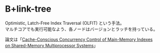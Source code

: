 # B+link-tree

Optimistic, Latch-Free Index Traversal (OLFIT) という手法。  
マルチコアでも実行可能なよう、各ノードはバージョンとラッチを持っている。

論文は「[Cache-Conscious Concurrency Control of Main-Memory Indexes on Shared-Memory Multiprocessor Systems](https://15721.courses.cs.cmu.edu/spring2017/papers/06-latching/cha-vldb2001.pdf)」
